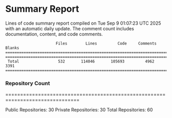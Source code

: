 # Summary Report
Lines of code summary report compiled on Tue Sep  9 01:07:23 UTC 2025 with an automatic daily update. The comment count includes documentation, content, and code comments.
```
                      Files        Lines         Code     Comments       Blanks
===============================================================================
===============================================================================
 Total                 532       114046       105693         4962         3391
===============================================================================
```

### Repository Count
===============================================================================

Public Repositories: 30
Private Repositories: 30
Total Repositories: 60


